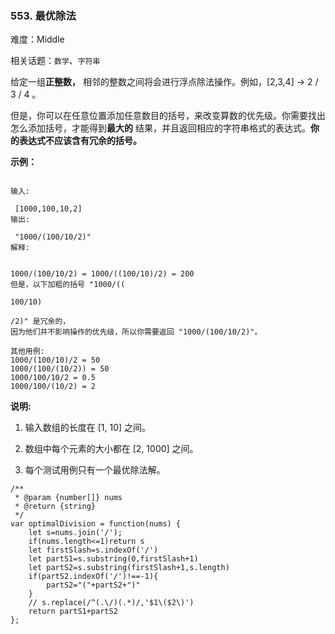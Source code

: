 ### 553. 最优除法

难度：Middle

相关话题：`数学`、`字符串`

给定一组**正整数，** 相邻的整数之间将会进行浮点除法操作。例如，[2,3,4] -> 2 / 3 / 4 。



但是，你可以在任意位置添加任意数目的括号，来改变算数的优先级。你需要找出怎么添加括号，才能得到**最大的** 结果，并且返回相应的字符串格式的表达式。**你的表达式不应该含有冗余的括号。** 



**示例：** 



```

输入:

 [1000,100,10,2]
输出:

 "1000/(100/10/2)"
解释:


1000/(100/10/2) = 1000/((100/10)/2) = 200
但是，以下加粗的括号 "1000/((

100/10)

/2)" 是冗余的，
因为他们并不影响操作的优先级，所以你需要返回 "1000/(100/10/2)"。

其他用例:
1000/(100/10)/2 = 50
1000/(100/(10/2)) = 50
1000/100/10/2 = 0.5
1000/100/(10/2) = 2
```


**说明:** 




1. 输入数组的长度在 [1, 10] 之间。

2. 数组中每个元素的大小都在 [2, 1000] 之间。

3. 每个测试用例只有一个最优除法解。




```
/**
 * @param {number[]} nums
 * @return {string}
 */
var optimalDivision = function(nums) {
    let s=nums.join('/');
    if(nums.length<=1)return s
    let firstSlash=s.indexOf('/')
    let partS1=s.substring(0,firstSlash+1)
    let partS2=s.substring(firstSlash+1,s.length)
    if(partS2.indexOf('/')!==-1){
        partS2="("+partS2+")"
    }
    // s.replace(/^(.\/)(.*)/,'$1\($2\)')
    return partS1+partS2
};
```

